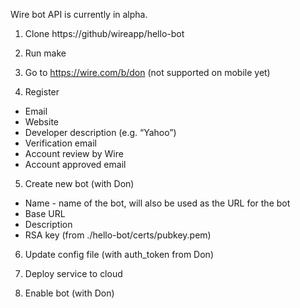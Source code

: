 Wire bot API is currently in alpha.

1. Clone https://github/wireapp/hello-bot

2. Run make

3. Go to https://wire.com/b/don (not supported on mobile yet)

4. Register
  - Email
  - Website
  - Developer description (e.g. “Yahoo”)
  - Verification email
  - Account review by Wire
  - Account approved email

5. Create new bot (with Don)
  - Name - name of the bot, will also be used as the URL for the bot
  - Base URL
  - Description
  - RSA key (from ./hello-bot/certs/pubkey.pem)

6. Update config file (with auth_token from Don)

7. Deploy service to cloud

8. Enable bot (with Don)
